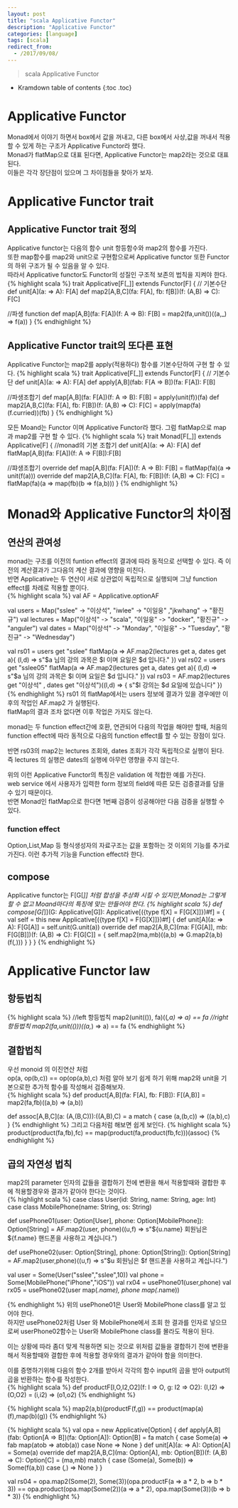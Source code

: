 ```yaml
---
layout: post
title: "scala Applicative Functor"
description: "Applicative Functor"
categories: [language]
tags: [scala]
redirect_from:
  - /2017/09/08/
---
```


> scala Applicative Functor


* Kramdown table of contents
{:toc .toc}

# Applicative Functor
Monad에서 이야기 하면서 box에서 값을 꺼내고, 다른 box에서 사상,값을 꺼내서 적용할 수 있게 하는 구조가 Applicative Functor라 했다.  
Monad가 flatMap으로 대표 된다면, Applicative Functor는 map2라는 것으로 대표된다.  
이들은 각각 장단점이 있으며 그 차이점들을 찾아가 보자.

# Applicative Functor trait
## Applicative Functor trait 정의 
Applicative functor는 다음의 함수 unit 항등함수와 map2의 함수를 가진다.  
또한 map함수를 map2와 unit으로 구현함으로써 Applicative functor 또한 Functor의 하위 구조가 될 수 있음을 알 수 있다.  
따라서 Applicative functor도 Functor의 성질인 구조적 보존의 법칙을 지켜야 한다.  
{% highlight scala %}
trait Applicative[F[_]] extends Functor[F] {
  // 기본수단 
  def unit[A](a: => A): F[A]
  def map2[A,B,C](fa: F[A], fb: f[B])(f: (A,B) => C): F[C]
  
  //파생 function
  def map[A,B](fa: F[A])(f: A => B): F[B] = 
    map2(fa,unit())((a,_) => f(a))
}
{% endhighlight %}

## Applicative Functor trait의 또다른 표현 
Applicative Functor는 map2를 apply(적용하다) 함수를 기본수단하여 구현 할 수 있다.
{% highlight scala %}
trait Applicative[F[_]] extends Functor[F] {
  // 기본수단 
  def unit[A](a: => A): F[A]
  def apply[A,B](fab: F[A => B])(fa: F[A]): F[B]

  //파생조합기 
  def map[A,B](fa: F[A])(f: A => B): F[B] = 
	apply(unit(f))(fa)
  def map2[A,B,C](fa: F[A], fb: F[B])(f: (A,B) => C): F[C] = 
	apply(map(fa)(f.curried))(fb)
}
{% endhighlight %}

모든 Moand는 Functor 이며 Applicative Functor라 했다. 그럼 flatMap으로 map과 map2를 구현 할 수 있다.
{% highlight scala %}
trait Monad[F[_]] extends Applicative[F] {
  //monad의 기본 조합기 
  def unit[A](a: => A): F[A]
  def flatMap[A,B](fa: F[A])(f: A => F[B]):F[B]

  //퍄생조합기 
  override def map[A,B](fa: F[A])(f: A => B): F[B] = 
    flatMap(fa)(a => unit(f(a)))
  override def map2[A,B,C](fa: F[A], fb: F[B])(f: (A,B) => C): F[C] = 
    flatMap(fa)(a => map(fb)(b => f(a,b)))
}
{% endhighlight %}

# Monad와 Applicative Functor의 차이점
## 연산의 관여성
monad는 구조를 이전의 funtion effect의 결과에 따라 동적으로 선택할 수 있다. 즉 이전의 계산결과가 그다음의 계산 결과에 영향을 미친다.  
반면 Applicative는 두 연산이 서로 상관없이 독립적으로 실행되며 그냥 function effect를 차례로 적용할 뿐이다.  
{% highlight scala %}
val AF = Applicative.optionAF

val users = Map("sslee" -> "이상석", "iwlee" -> "이일웅" ,"jkwhang" -> "황진규")
val lectures = Map("이상석" -> "scala", "이일웅" -> "docker", "황진규" -> "anguler")
val dates = Map("이상석" -> "Monday", "이일웅" -> "Tuesday", "황진규" -> "Wednesday")

val rs01 = users get "sslee" flatMap(a => AF.map2(lectures get a, dates get a){
 (l,d) => s"$a 님의 강의 과목은 $l 이며 요일은 $d 입니다."
})
val rs02 = users get "sslee05" flatMap(a => AF.map2(lectures get a, dates get a){ 
  (l,d) => s"$a 님의 강의 과목은 $l 이며 요일은 $d 입니다."
})
val rs03 = AF.map2(lectures get "이상석" , dates get "이상석")((l,d) => {
  s"$l 강의는 $d 요일에 있습니다"
})
{% endhighlight %}
rs01 의 flatMap에서는 users 정보에 결과가 있을 경우에만 이후의 작업인 AF.map2 가 실행된다.  
flatMap의 결과 조차 없다면 이후 작업은 가지도 않는다.  

monad는 두 function effect간에 호환, 연관되어 다음의 작업을 해야만 할때, 처음의 function effect에 따라 동적으로 다음의 function effect를 할 수 있는 장점이 있다.  

반면 rs03의 map2는 lectures 조회와, dates 조회가 각각 독립적으로 실행이 된다.  
즉 lectures 의 실행은 dates의 실행에 아무런 영향을 주지 않는다.  

위의 이런 Applicative Functor의 특징은 validation 에 적합한 예를 가진다.  
web service 에서 사용자가 입력한 form 정보의 field에 따른 모든 검증결과를 담을 수 있기 때문이다.  
반면 Monad인 flatMap으로 한다면 1번째 검증이 성공해야만 다음 검증을 실행할 수 있다.  

### function effect
Option,List,Map 등 형식생성자의 자료구조는 값을 포함하는 것 이외의 기능를 추가로 가진다. 이런 추가적 기능을 Function effect라 한다.  

## compose 
Applicative functor는 F[G[_]] 처럼 합성을 추상화 시킬 수 있지만,Monad는 그렇게 할 수 없고 Moand마다의 특징에 맞는 만들어야 한다.
{% highlight scala %}
def compose[G[_]](G: Applicative[G]): Applicative[({type f[X] = F[G[X]]})#f] = {
  val self = this
  new Applicative[({type f[X] = F[G[X]]})#f] {
    def unit[A](a: => A): F[G[A]] = self.unit(G.unit(a))
    override def map2[A,B,C](ma: F[G[A]], mb: F[G[B]])(f: (A,B) => C): F[G[C]] = {
      self.map2(ma,mb)((a,b) => G.map2(a,b)(f(_,_)))
    }
  }
}
{% endhighlight %}

# Applicative Functor law
## 항등법칙
{% highlight scala %}
//left 항등법칙
map2(unit(()), fa)((_,a) => a) == fa
//right 항등법칙
map2(fa,unit(()))((a,_) => a) == fa
{% endhighlight %}

## 결합법칙 
우선 monoid 의 이진연산 처럼  
op(a, op(b,c)) == op(op(a,b),c) 처럼 알아 보기 쉽게 하기 위해 map2와 unit을 기본으로한 추가적 함수를 작성해서 검증해보자.  
{% highlight scala %}
def product[A,B](fa: F[A], fb: F[B]): F[(A,B)] = 
  map2(fa,fb)((a,b) => (a,b))
  
def assoc[A,B,C](a: (A,(B,C))):((A,B),C) = a match { 
  case (a,(b,c)) => ((a,b),c)
}
{% endhighlight %}
그리고 다음처럼 해보면 쉽게 보인다.
{% highlight scala %}
product(product(fa,fb),fc) == map(product(fa,product(fb,fc)))(assoc) 
{% endhighlight %}

## 곱의 자연성 법칙
map2의 parameter 인자의 값들을 결합하기 전에 변환을 해서 적용할때와 결합한 후에 적용할경우와 결과가 같아야 한다는 것이다.  
{% highlight scala %}
case class User(id: String, name: String, age: Int)
case class MobilePhone(name: String, os: String)
  
def usePhone01(user: Option[User], phone: Option[MobilePhone]): Option[String] = 
  AF.map2(user, phone)((u,f) => s"${u.name} 회원님은 ${f.name} 핸드폰을 사용하고 계십니다.")
    
def usePhone02(user: Option[String], phone: Option[String]): Option[String] = 
  AF.map2(user,phone)((u,f) => s"$u 회원님은 $f 핸드폰을 사용하고 계십니다.")

val user = Some(User("sslee","sslee",10))
val phone = Some(MobilePhone("iPhone","iOS"))
val rx04 = usePhone01(user,phone)
val rx05 = usePhone02(user map(_.name), phone map(_.name))

{% endhighlight %}
위의 usePhone01은 User와 MobilePhone class를 알고 있어야 한다.  
하지만 usePhone02처럼 User 와 MobilePhone에서 조회 한 결과를 인자로 넣으므로써 userPhone02함수는 User와 MobilePhone class를 몰라도 적용이 된다.  

이는 상황에 따라 좀더 맞게 적용하면 되는 것으로 위처럼 값들을 결합하기 전에 변환을 해서 적용할때와 결합한 후에 적용할 경우와의 결과가 같아야 함을 의미한다.  

이를 증명하기위해 다음의 함수 2개를 받아서 각각의 함수 input의 곱을 받아 output의 곱을 반환하는 함수를 작성한다.  
{% highlight scala %}
def productF[I,O,I2,O2](f: I => O, g: I2 => O2): (I,I2) => (O,O2) = 
  (i,i2) => (o1,o2)
{% endhighlight %}

{% highlight scala %}
map2(a,b)(productF(f,g)) == product(map(a)(f),map(b)(g))
{% endhighlight %}

{% highlight scala %}
val opa = new Applicative[Option] {
  def apply[A,B](fab: Option[A => B])(fa: Option[A]): Option[B] = fa match {
    case Some(a) => fab map(atob => atob(a))
    case None => None
  }
  def unit[A](a: => A): Option[A] = Some(a)
  override def map2[A,B,C](ma: Option[A], mb: Option[B])(f: (A,B) => C):   Option[C] = (ma,mb) match {
    case (Some(a), Some(b)) => Some(f(a,b))
    case (_,_) => None
  }
}
  
val rs04 = opa.map2(Some(2), Some(3))(opa.productF(a => a * 2, b => b * 3)) == opa.product(opa.map(Some(2))(a => a * 2), opa.map(Some(3))(b => b * 3))
{% endhighlight %}

[^1]: This is a footnote.

[kramdown]: https://kramdown.gettalong.org/
[Simple Texture]: https://github.com/yizeng/jekyll-theme-simple-texture
